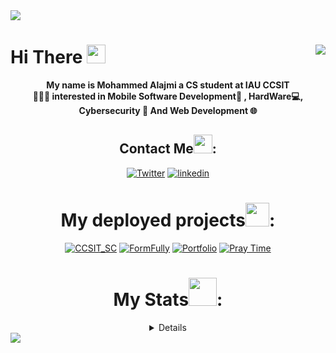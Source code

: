 <img align="center" src="https://capsule-render.vercel.app/api?type=waving&color=gradient!height=400&section=header" align = "center">

# Hi There <img src = "https://media2.giphy.com/media/v1.Y2lkPTc5MGI3NjEx…9naWZfYnlfaWQmY3Q9cw/w1OBpBd7kJqHrJnJ13/giphy.gif" width = "30px"> <img src="https://visitcount.itsvg.in/api?id=DevM7mdAli&label=Profile%20Views&color=12&icon=2&pretty=true" align = "right"/>

<div align="center">

<b>My name is Mohammed Alajmi a CS student at IAU CCSIT<br> 👨🏻‍💻
interested in Mobile Software Development📱 , HardWare💻, Cybersecurity 🔐 And Web Development 🌐<br>
</b>


## Contact Me<img src = "https://media4.giphy.com/media/v1.Y2lkPTc5MGI3NjExamJyZ3h0MTY2MDlvZHA1ZTRyeHF3bnJpMjh1OHNtdHZzenh6NmN0NSZlcD12MV9pbnRlcm5hbF9naWZfYnlfaWQmY3Q9cw/WqXjQsd0MAhc2CvtkQ/giphy.gif" width = "30px">:
[![Twitter](https://img.shields.io/badge/Twitter-1DA1F2?style=for-the-badge&logo=twitter&logoColor=white)](https://twitter.com/DevM7mdAli) 
[![linkedin](https://img.shields.io/badge/LinkedIn-0077B5?style=for-the-badge&logo=linkedin&logoColor=white)](https://www.linkedin.com/in/mohammed-alajmi-b5a327206/)



# My deployed projects<img src = "https://media1.giphy.com/media/v1.Y2lkPTc5MGI3NjExYXY5OTVxNmVweXVsczkxMDEybWpna3JxazljcXhxdzhtMjhiM2s2YSZlcD12MV9pbnRlcm5hbF9naWZfYnlfaWQmY3Q9cw/cYU6YcPE5YlJxh6otp/giphy.gif" width = "38">:
[![CCSIT_SC](https://img.shields.io/badge/CCSIT-SC?style=for-the-badge&color=%23334155)](https://devm7mdali.github.io/CCSIT-SC)
[![FormFully](https://img.shields.io/badge/FormFully-8A2BE2?style=for-the-badge)](https://chromewebstore.google.com/detail/formfully/ojlpggfkjhgadcjdmkgdmpilhmnghlmj)
[![Portfolio](https://img.shields.io/badge/My_portfolio-081f3d?style=for-the-badge)](https://DevM7mdAli.github.io)
[![Pray Time](https://img.shields.io/badge/pray%20times-09d8cc?style=for-the-badge)](https://devm7mdali.github.io/Pray-Times/)


# My Stats<img src = "https://media2.giphy.com/media/AynUwd5uKhIevEWx54/giphy.gif?cid=6c09b95221hbz3noua8unadww97wxrgfwesrv5msxql49t3a&ep=v1_stickers_related&rid=giphy.gif&ct=s" width = "45px">:
<details>
    <a href="https://git.io/streak-stats">
        <img src="https://streak-stats.demolab.com?user=DevM7mdALI&theme=holi-theme&hide_border=true" alt="GitHub Streak">
    </a>
    <img src="https://github-readme-stats.vercel.app/api?username=DevM7mdAli&show_icons=true&theme=holi&hide_border=true" alt="Anurag's GitHub stats">
    <a href="https://github.com/anuraghazra/github-readme-stats">
        <img src="https://github-readme-stats.vercel.app/api/top-langs/?username=DevM7mdAli&layout=compact&theme=holi&border=false&hide_border=true" alt="Top Languages">
    </a>
    <a href="https://www.codewars.com/users/DevM7mdAli">
        <img src="https://www.codewars.com/users/DevM7mdAli/badges/large" alt="CodeWars">
    </a>
</details>
</div>


<img src= "https://capsule-render.vercel.app/api?type=waving&color=gradient!height=400&section=footer" align = "center">
